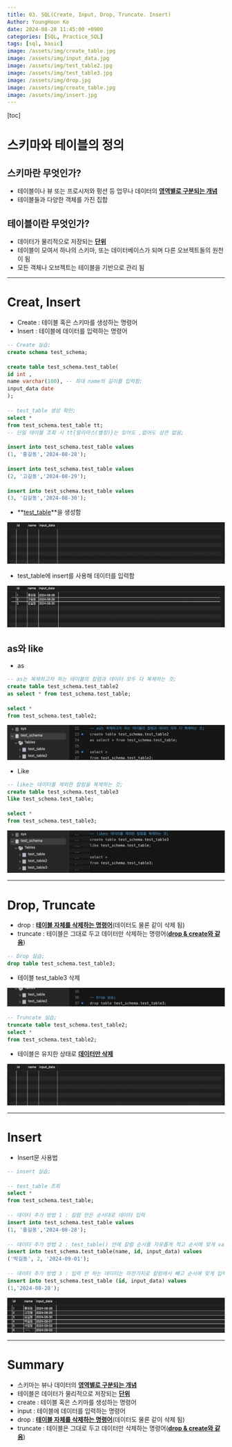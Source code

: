 ```yaml
---
title: 03. SQL(Create, Input, Drop, Truncate. Insert)
Author: YoungHoon Ko
date: 2024-08-28 11:45:00 +0900
categories: [SQL, Practice_SQL]
tags: [sql, basic]
image: /assets/img/create_table.jpg
image: /assets/img/input_data.jpg
image: /assets/img/test_table2.jpg
image: /assets/img/test_table3.jpg
image: /assets/img/drop.jpg
image: /assets/img/create_table.jpg
image: /assets/img/insert.jpg
---
```

[toc]

# 스키마와 테이블의 정의

## 스키마란 무엇인가?

- 테이블이나 뷰 또는 프로시저와 펑션 등 업무나 데이터의 **<u>영역별로 구분되는 개념</u>**
- 테이블들과 다양한 객체를 가진 집합

## 테이블이란 무엇인가?

- 데이터가 물리적으로 저장되는 **<u>단위</u>**
- 테이블이 모여서 하나의 스키마, 또는 데이터베이스가 되며 다른 오브젝트들의 원천이 됨
- 모든 객체나 오브젝트는 테이블을 기반으로 관리 됨

---

# Creat, Insert

- Create : 테이블 혹은 스키마를 생성하는 명령어
- Insert : 테이블에 데이터를 입력하는 명령어

```sql
-- Create 실습;
create schema test_schema;

create table test_schema.test_table(
id int ,
name varchar(100), -- 최대 name의 길이를 입력함;
input_data date
);

-- test_table 생성 확인;
select *
from test_schema.test_table tt;
-- 단일 테이블 조회 시 tt{알리아스(별칭)}는 있어도 ,없어도 상관 없음;

insert into test_schema.test_table values
(1, '홍길동','2024-08-28');

insert into test_schema.test_table values
(2, '고길동','2024-08-29');

insert into test_schema.test_table values
(3, '김길동','2024-08-30');
```

- **<u>test_table</u>**을 생성함

![](/assets/img/create_table.jpg)

- test_table에 insert를 사용해 데이터를 입력함

![](/assets/img/input_data.jpg)



## as와 like

- as

```sql
-- as는 복제하고자 하는 테이블의 칼럼과 데이터 모두 다 복제하는 것;
create table test_schema.test_table2
as select * from test_schema.test_table;

select *
from test_schema.test_table2;
```

![](/assets/img/test_table2.jpg)



- Like

```sql
-- like는 데이터를 제외한 칼럼을 복제하는 것;
create table test_schema.test_table3
like test_schema.test_table;

select *
from test_schema.test_table3;
```

![](/assets/img/test_table3.jpg)

---

# Drop, Truncate

- drop : **<u>테이블 자체를 삭제하는 명령어</u>**(데이터도 물론 같이 삭제 됨)
- truncate : 테이블은 그대로 두고 데이터만 삭제하는 명령어(**<u>drop & create와 같음</u>**)

```sql
-- Drop 실습;
drop table test_schema.test_table3;
```

- 테이블 test_table3 삭제

![](/assets/img/drop.jpg)

```sql
-- Truncate 실습;
truncate table test_schema.test_table2;
select *
from test_schema.test_table2;
```

- 테이블은 유지한 상태로 **<u>데이터만 삭제</u>**

![](/assets/img/create_table.jpg)



---

# Insert

- Insert문 사용법

```sql
-- insert 실습;

-- test_table 조회
select * 
from test_schema.test_table;

-- 데이터 추가 방법 1 : 칼럼 만든 순서대로 데이터 입력
insert into test_schema.test_table values
(1, '홍길동','2024-08-28');

-- 데이터 추가 방법 2 : test_table() 안에 칼럼 순서를 자유롭게 적고 순서에 맞게 values에 입력
insert into test_schema.test_table(name, id, input_data) values
('박길동', 2, '2024-09-01');

-- 데이터 추가 방법 3 : 입력 안 하는 데이터는 마찬가지로 칼럼에서 빼고 순서에 맞게 입력
insert into test_schema.test_table (id, input_data) values
(1,'2024-08-28');
```

![](/assets/img/insert.jpg)

---

# Summary

- 스키마는 뷰나 데이터의 **<u>영역별로 구분되는 개념</u>**
- 테이블은 데이터가 물리적으로 저장되는 **<u>단위</u>**
- create : 테이블 혹은 스키마를 생성하는 명령어
- input : 테이블에 데이터를 입력하는 명령어
- drop : **<u>테이블 자체를 삭제하는 명령어</u>**(데이터도 물론 같이 삭제 됨)
- truncate : 테이블은 그대로 두고 데이터만 삭제하는 명령어(**<u>drop & create와 같음</u>**)

